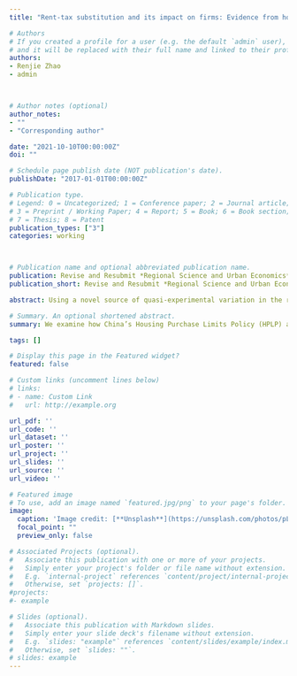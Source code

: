```yaml
---
title: "Rent-tax substitution and its impact on firms: Evidence from housing purchase limits policy in China"

# Authors
# If you created a profile for a user (e.g. the default `admin` user), write the username (folder name) here
# and it will be replaced with their full name and linked to their profile.
authors:
- Renjie Zhao
- admin



# Author notes (optional)
author_notes:
- ""
- "Corresponding author"

date: "2021-10-10T00:00:00Z"
doi: ""

# Schedule page publish date (NOT publication's date).
publishDate: "2017-01-01T00:00:00Z"

# Publication type.
# Legend: 0 = Uncategorized; 1 = Conference paper; 2 = Journal article;
# 3 = Preprint / Working Paper; 4 = Report; 5 = Book; 6 = Book section;
# 7 = Thesis; 8 = Patent
publication_types: ["3"]
categories: working



# Publication name and optional abbreviated publication name.
publication: Revise and Resubmit *Regional Science and Urban Economics*
publication_short: Revise and Resubmit *Regional Science and Urban Economics*

abstract: Using a novel source of quasi-experimental variation in the revenue of local governments from housing purchase limits policy (HPLP), we investigate the mechanism of “rent-tax substitution” in the period from 2008 to 2015. “Rent-tax substitution” refers to the substitute relationship between the tax revenue and land lease revenue (from renting land-use rights) of local governments in China. Our findings indicate that the implementation of the HPLP reduced land lease revenue and increased tax revenue. Overall, the HPLP decreased local governments’ total revenue. Specifically, in cities implementing HPLP, the proportion of land lease revenue in total revenue fell by 12.7%, while the proportion of tax revenue rose by 8.3%. We also examine how the HPLP affects firms. The results show that the HPLP increased the tax burden of local firms, particularly the burden arising from corporate income tax (CIT) and business tax (BT). Finally, the HPLP negatively influenced firms regarding investment, employment, and wages.

# Summary. An optional shortened abstract.
summary: We examine how China’s Housing Purchase Limits Policy (HPLP) affects the revenue structure of local governments (“rent-tax substitution”).

tags: []

# Display this page in the Featured widget?
featured: false

# Custom links (uncomment lines below)
# links:
# - name: Custom Link
#   url: http://example.org

url_pdf: ''
url_code: ''
url_dataset: ''
url_poster: ''
url_project: ''
url_slides: ''
url_source: ''
url_video: ''

# Featured image
# To use, add an image named `featured.jpg/png` to your page's folder.
image:
  caption: 'Image credit: [**Unsplash**](https://unsplash.com/photos/pLCdAaMFLTE)'
  focal_point: ""
  preview_only: false

# Associated Projects (optional).
#   Associate this publication with one or more of your projects.
#   Simply enter your project's folder or file name without extension.
#   E.g. `internal-project` references `content/project/internal-project/index.md`.
#   Otherwise, set `projects: []`.
#projects:
#- example

# Slides (optional).
#   Associate this publication with Markdown slides.
#   Simply enter your slide deck's filename without extension.
#   E.g. `slides: "example"` references `content/slides/example/index.md`.
#   Otherwise, set `slides: ""`.
# slides: example
---
```

